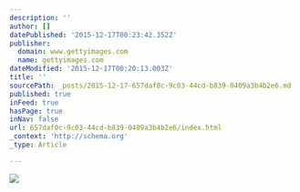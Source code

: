 ```yaml
---
description: ''
author: []
datePublished: '2015-12-17T00:23:42.352Z'
publisher:
  domain: www.gettyimages.com
  name: gettyimages.com
dateModified: '2015-12-17T00:20:13.003Z'
title: ''
sourcePath: _posts/2015-12-17-657daf0c-9c03-44cd-b839-0409a3b4b2e6.md
published: true
inFeed: true
hasPage: true
inNav: false
url: 657daf0c-9c03-44cd-b839-0409a3b4b2e6/index.html
_context: 'http://schema.org'
_type: Article

---
```

![](http://cache2.asset-cache.net/gc/496447894-the-small-southwestern-town-of-canon-city-is-gettyimages.jpg?v=1&c=IWSAsset&k=2&d=X7WJLa88Cweo9HktRLaNXq3EssF%2f2sDkoNzS4a4HW7DcX5GKc5czBLCrX7VmptBv)